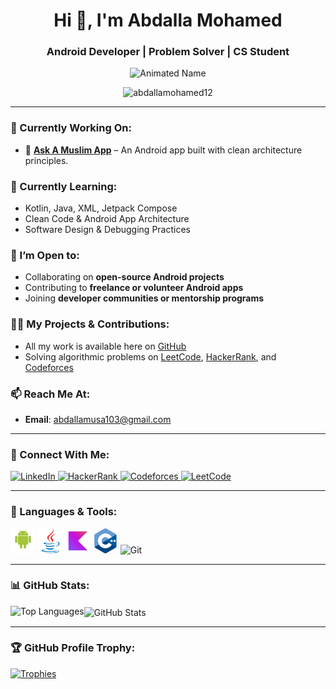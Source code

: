 <h1 align="center">Hi 👋, I'm Abdalla Mohamed</h1>
<h3 align="center">Android Developer | Problem Solver | CS Student</h3>

<p align="center">
  <img src="https://github.com/abdallamohamed12/My_Profile/blob/main/readme.svg" alt="Animated Name" />
</p>

<p align="center">
  <img src="https://komarev.com/ghpvc/?username=abdallamohamed12&label=Profile%20views&color=0e75b6&style=flat" alt="abdallamohamed12" />
</p>

---

### 🔭 Currently Working On:
- 📱 **[Ask A Muslim App](https://github.com/abdallamohamed12/Ask_A_Muslim)** – An Android app built with clean architecture principles.

### 🌱 Currently Learning:
- Kotlin, Java, XML, Jetpack Compose  
- Clean Code & Android App Architecture  
- Software Design & Debugging Practices  

### 🤝 I’m Open to:
- Collaborating on **open-source Android projects**
- Contributing to **freelance or volunteer Android apps**
- Joining **developer communities or mentorship programs**

### 👨‍💻 My Projects & Contributions:
- All my work is available here on [GitHub](https://github.com/abdallamohamed12)
- Solving algorithmic problems on [LeetCode](https://leetcode.com/abdo_musa/), [HackerRank](https://www.hackerrank.com/abdallamusa103), and [Codeforces](https://codeforces.com/profile/abdo_musa123)

### 📫 Reach Me At:
- **Email**: abdallamusa103@gmail.com

---

### 🔗 Connect With Me:
<p align="left">
  <a href="https://www.linkedin.com/in/abdallamusa" target="_blank">
    <img src="https://raw.githubusercontent.com/rahuldkjain/github-profile-readme-generator/master/src/images/icons/Social/linked-in-alt.svg" alt="LinkedIn" width="30" />
  </a>
  <a href="https://www.hackerrank.com/abdallamusa103" target="_blank">
    <img src="https://raw.githubusercontent.com/rahuldkjain/github-profile-readme-generator/master/src/images/icons/Social/hackerrank.svg" alt="HackerRank" width="30" />
  </a>
  <a href="https://codeforces.com/profile/abdo_musa123" target="_blank">
    <img src="https://raw.githubusercontent.com/rahuldkjain/github-profile-readme-generator/master/src/images/icons/Social/codeforces.svg" alt="Codeforces" width="30" />
  </a>
  <a href="https://leetcode.com/abdo_musa/" target="_blank">
    <img src="https://raw.githubusercontent.com/rahuldkjain/github-profile-readme-generator/master/src/images/icons/Social/leet-code.svg" alt="LeetCode" width="30" />
  </a>
</p>

---

### 🚀 Languages & Tools:
<p align="left">
  <img src="https://raw.githubusercontent.com/devicons/devicon/master/icons/android/android-original-wordmark.svg" alt="Android" width="40" />
  <img src="https://raw.githubusercontent.com/devicons/devicon/master/icons/java/java-original.svg" alt="Java" width="40" />
  <img src="https://raw.githubusercontent.com/devicons/devicon/master/icons/kotlin/kotlin-original.svg" alt="Kotlin" width="40" />
  <img src="https://raw.githubusercontent.com/devicons/devicon/master/icons/cplusplus/cplusplus-original.svg" alt="C++" width="40" />
  <img src="https://www.vectorlogo.zone/logos/git-scm/git-scm-icon.svg" alt="Git" width="40" />
</p>

---

### 📊 GitHub Stats:
<p>
  <img align="left" src="https://github-readme-stats.vercel.app/api/top-langs/?username=abdallamohamed12&layout=compact&theme=default" alt="Top Languages" />
</p>

<p>
  <img align="center" src="https://github-readme-stats.vercel.app/api?username=abdallamohamed12&show_icons=true&locale=en&theme=default" alt="GitHub Stats" />
</p>

---

### 🏆 GitHub Profile Trophy:
<p align="left">
  <a href="https://github.com/ryo-ma/github-profile-trophy">
    <img src="https://github-profile-trophy.vercel.app/?username=abdallamohamed12&theme=flat" alt="Trophies" />
  </a>
</p>

